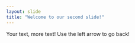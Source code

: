 ```yaml
---
layout: slide
title: "Welcome to our second slide!"
---
```

Your text, more text!
Use the left arrow to go back!
